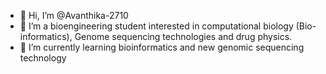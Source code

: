 - 👋 Hi, I’m @Avanthika-2710
- 👀 I’m a bioengineering student interested in computational biology (Bio-informatics), Genome sequencing technologies and drug physics.
- 🌱 I’m currently learning bioinformatics and new genomic sequencing technology


<!---
Avanthika-2710/Avanthika-2710 is a ✨ special ✨ repository because its `README.md` (this file) appears on your GitHub profile.
You can click the Preview link to take a look at your changes.
--->
